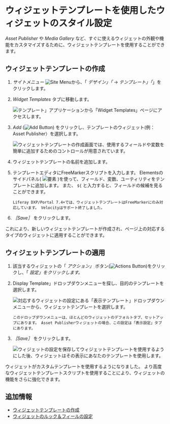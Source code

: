 # ウィジェットテンプレートを使用したウィジェットのスタイル設定

*Asset Publisher* や *Media Gallery* など、すぐに使えるウィジェットの外観や機能をカスタマイズするために、ウィジェットテンプレートを使用することができます。

## ウィジェットテンプレートの作成

1. *サイトメニュー* ![Site Menu](../../../images/icon-product-menu.png)から、「 *デザイン」「* &rarr; *テンプレート」「*」をクリックします。

1. *Widget Templates* タブに移動します。

   ![テンプレート」アプリケーションから「Widget Templates」ページにアクセスします。](./styling-widgets-with-widget-templates/images/01.png)

1. *Add* (![Add Button](../../../images/icon-add.png)) をクリックし、テンプレートのウィジェット(例：Asset Publisher）を選択します。

   ![ウィジェットテンプレートの作成画面では、使用するフィールドや変数を簡単に追加するためのコントロールが用意されています。](./styling-widgets-with-widget-templates/images/02.png)

1. ウィジェットテンプレートの名前を追加します。

1. テンプレートエディタにFreeMarkerスクリプトを入力します。 Elementsのサイドパネル( ![要素](../../../images/icon-list-ul.png) )を使って、フィールド、変数、ユーティリティをテンプレートに追加します。 また、 `${` と入力すると、フィールドの候補を見ることができます。

   ```{note}
   Liferay DXP/Portal 7.4+では、ウィジェットテンプレートはFreeMarkerにのみ対応しています。 Velocityはサポート終了しました。
   ```

1. *［Save］* をクリックします。

これにより、新しいウィジェットテンプレートが作成され、ページ上の対応するタイプのウィジェットに適用することができます。

## ウィジェットテンプレートの適用

1. 該当するウィジェットの「 *アクション」* ボタン(![Actions Button](../../../images/icon-actions.png))をクリックし、「 *設定」をクリックします。*

1. Display Template」ドロップダウンメニューを探し、目的のテンプレートを選択します。

   ![対応するウィジェットの設定にある「表示テンプレート」ドロップダウンメニューから、ウィジェットテンプレートを選択します。](./styling-widgets-with-widget-templates/images/03.png)

   ```{note}
   このドロップダウンメニューは、ほとんどのウィジェットのデフォルトタブ、セットアップにあります。 Asset Publisherウィジェットの場合、この設定は「表示設定」タブにあります。
   ```

1. *［Save］* をクリックします。

   ![ウィジェットの設定を保存してウィジェットテンプレートを使用するようにした後、ウィジェットはその表示にあなたのテンプレートを使用します。](./styling-widgets-with-widget-templates/images/04.png)

ウィジェットがカスタムテンプレートを使用するようになりました。 より高度なウィジェットテンプレートスクリプトを使用することにより、ウィジェットの機能をさらに強化できます。

## 追加情報

* [ウィジェットテンプレートの作成](../../creating-pages/page-fragments-and-widgets/using-widgets/styling-widgets/creating-a-widget-template.md)
* [ウィジェットのルック＆フィールの設定](../../creating-pages/page-fragments-and-widgets/using-widgets/styling-widgets/configuring-widget-look-and-feel.md)

